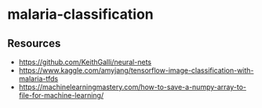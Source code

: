 # malaria-classification
 
## Resources
- https://github.com/KeithGalli/neural-nets
- https://www.kaggle.com/amyjang/tensorflow-image-classification-with-malaria-tfds
- https://machinelearningmastery.com/how-to-save-a-numpy-array-to-file-for-machine-learning/